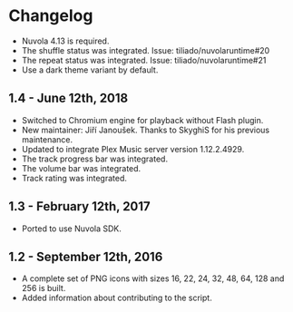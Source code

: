 Changelog
=========

  * Nuvola 4.13 is required.
  * The shuffle status was integrated. Issue: tiliado/nuvolaruntime#20
  * The repeat status was integrated. Issue: tiliado/nuvolaruntime#21
  * Use a dark theme variant by default.

1.4 - June 12th, 2018
---------------------

  * Switched to Chromium engine for playback without Flash plugin.
  * New maintainer: Jiří Janoušek. Thanks to SkyghiS for his previous maintenance.
  * Updated to integrate Plex Music server version 1.12.2.4929.
  * The track progress bar was integrated.
  * The volume bar was integrated.
  * Track rating was integrated.

1.3 - February 12th, 2017
-------------------------

  * Ported to use Nuvola SDK.

1.2 - September 12th, 2016
--------------------------

  * A complete set of PNG icons with sizes 16, 22, 24, 32, 48, 64, 128 and 256 is built.
  * Added information about contributing to the script.
